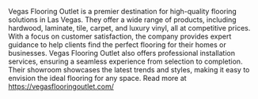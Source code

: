 Vegas Flooring Outlet is a premier destination for high-quality flooring solutions in Las Vegas. They offer a wide range of products, including hardwood, laminate, tile, carpet, and luxury vinyl, all at competitive prices. With a focus on customer satisfaction, the company provides expert guidance to help clients find the perfect flooring for their homes or businesses. Vegas Flooring Outlet also offers professional installation services, ensuring a seamless experience from selection to completion. Their showroom showcases the latest trends and styles, making it easy to envision the ideal flooring for any space. Read more at <a href="https://vegasflooringoutlet.com/">https://vegasflooringoutlet.com/</a>
